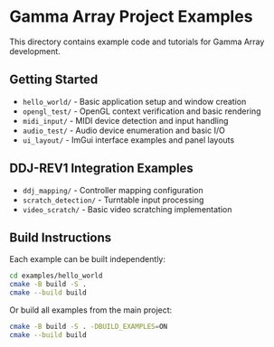 # Gamma Array Project Examples

This directory contains example code and tutorials for Gamma Array development.

## Getting Started

- `hello_world/` - Basic application setup and window creation
- `opengl_test/` - OpenGL context verification and basic rendering
- `midi_input/` - MIDI device detection and input handling
- `audio_test/` - Audio device enumeration and basic I/O
- `ui_layout/` - ImGui interface examples and panel layouts

## DDJ-REV1 Integration Examples

- `ddj_mapping/` - Controller mapping configuration
- `scratch_detection/` - Turntable input processing
- `video_scratch/` - Basic video scratching implementation

## Build Instructions

Each example can be built independently:

```bash
cd examples/hello_world
cmake -B build -S .
cmake --build build
```

Or build all examples from the main project:

```bash
cmake -B build -S . -DBUILD_EXAMPLES=ON
cmake --build build
```